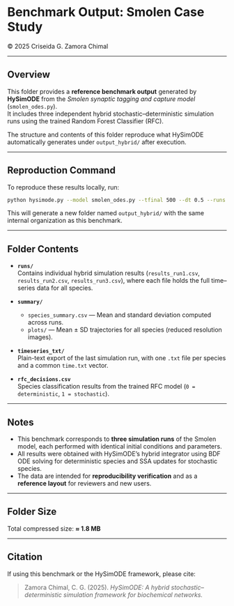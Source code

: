 # Benchmark Output: Smolen Case Study
© 2025 Criseida G. Zamora Chimal

---

## Overview

This folder provides a **reference benchmark output** generated by **HySimODE** from the *Smolen synaptic tagging and capture model* (`smolen_odes.py`).  
It includes three independent hybrid stochastic–deterministic simulation runs using the trained Random Forest Classifier (RFC).

The structure and contents of this folder reproduce what HySimODE automatically generates under `output_hybrid/` after execution.

---

## Reproduction Command

To reproduce these results locally, run:

```bash
python hysimode.py --model smolen_odes.py --tfinal 500 --dt 0.5 --runs 3
```

This will generate a new folder named `output_hybrid/` with the same internal organization as this benchmark.

---

## Folder Contents

- **`runs/`**  
  Contains individual hybrid simulation results (`results_run1.csv`, `results_run2.csv`, `results_run3.csv`), where each file holds the full time–series data for all species.

- **`summary/`**  
  - `species_summary.csv` — Mean and standard deviation computed across runs.  
  - `plots/` — Mean ± SD trajectories for all species (reduced resolution images).

- **`timeseries_txt/`**  
  Plain-text export of the last simulation run, with one `.txt` file per species and a common `time.txt` vector.

- **`rfc_decisions.csv`**  
  Species classification results from the trained RFC model (`0 = deterministic`, `1 = stochastic`).

---

## Notes

- This benchmark corresponds to **three simulation runs** of the Smolen model, each performed with identical initial conditions and parameters.  
- All results were obtained with HySimODE’s hybrid integrator using BDF ODE solving for deterministic species and SSA updates for stochastic species.  
- The data are intended for **reproducibility verification** and as a **reference layout** for reviewers and new users.

---

## Folder Size

Total compressed size: **≈ 1.8 MB**

---

## Citation

If using this benchmark or the HySimODE framework, please cite:

> Zamora Chimal, C. G. (2025). *HySimODE: A hybrid stochastic–deterministic simulation framework for biochemical networks.*  
